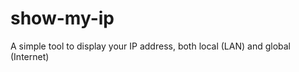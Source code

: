 show-my-ip
==========

A simple tool to display your IP address, both local (LAN) and global (Internet)
